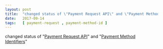 ```yaml
---
layout: post
title:  "changed status of \"Payment Request API\" and \"Payment Method Identifiers\""
date:   2017-09-14
tags:   [ payment-request , payment-method-id ]
---
```


changed status of "[Payment Request API](/spec/payment-request)" and "[Payment Method Identifiers](/spec/payment-method-id)"

